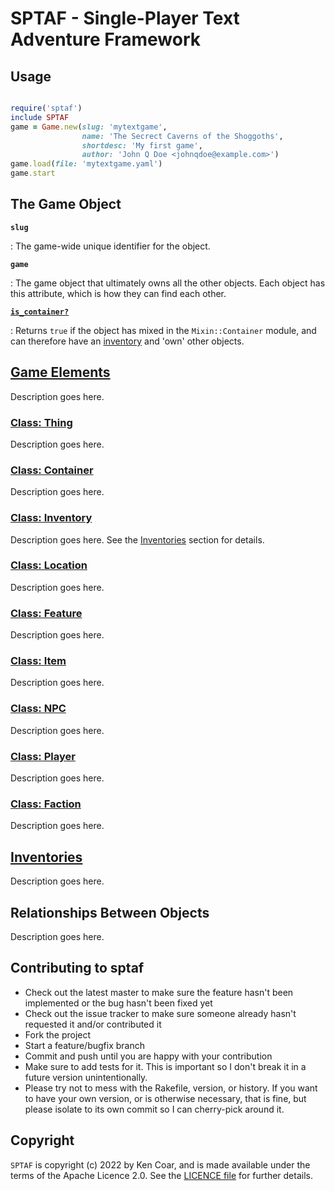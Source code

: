 #  SPTAF - Single-Player Text Adventure Framework

## Usage

```ruby

require('sptaf')
include SPTAF
game = Game.new(slug: 'mytextgame',
                name: 'The Secrect Caverns of the Shoggoths',
                shortdesc: 'My first game',
                author: 'John Q Doe <johnqdoe@example.com>')
game.load(file: 'mytextgame.yaml')
game.start
```

## The Game Object

**`slug`**

: The game-wide unique identifier for the object.

**`game`**

: The game object that ultimately owns all the other objects. Each
  object has this attribute, which is how they can find each other.

[**`is_container?`**](id:attribute-is_container)

: Returns `true` if the object has mixed in the `Mixin::Container`
  module, and can therefore have an [inventory](#class-inventory) and
  'own' other objects.

## [Game Elements](id:game-elements)

Description goes here.

### [Class: Thing](id:class-thing)

Description goes here.

### [Class: Container](id:class-container)

Description goes here.

### [Class: Inventory](id:class-inventory)

Description goes here.  See the [Inventories](#inventories) section
for details.

### [Class: Location](id:class-location)

Description goes here.

### [Class: Feature](id:class-feature)

Description goes here.

### [Class: Item](id:class-item)

Description goes here.

### [Class: NPC](id:class-npc)

Description goes here.

### [Class: Player](id:class-player)

Description goes here.

### [Class: Faction](id:class-faction)

Description goes here.

## [Inventories](id:inventories)

Description goes here.

## Relationships Between Objects

Description goes here.

## Contributing to sptaf

* Check out the latest master to make sure the feature hasn't been
  implemented or the bug hasn't been fixed yet
* Check out the issue tracker to make sure someone already hasn't
  requested it and/or contributed it
* Fork the project
* Start a feature/bugfix branch
* Commit and push until you are happy with your contribution
* Make sure to add tests for it. This is important so I don't break it
  in a future version unintentionally.
* Please try not to mess with the Rakefile, version, or history. If
  you want to have your own version, or is otherwise necessary, that
  is fine, but please isolate to its own commit so I can cherry-pick
  around it.

## Copyright

`SPTAF` is copyright (c) 2022 by Ken Coar, and is made available
under the terms of the Apache Licence 2.0. See the
[LICENCE file](./file.LICENCE.html) for further details.

<!-- Local Variables: -->
<!-- mode: markdown -->
<!-- eval: (if (intern-soft "fci-mode") (fci-mode 1)) -->
<!-- End: -->
